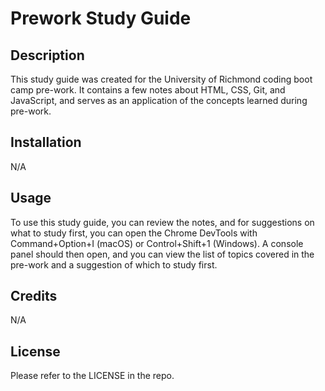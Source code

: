 # Prework Study Guide

## Description
This study guide was created for the University of Richmond coding boot camp pre-work. It contains a few notes about HTML, CSS, Git, and JavaScript, and serves as an application of the concepts learned during pre-work.

## Installation
N/A

## Usage
To use this study guide, you can review the notes, and for suggestions on what to study first, you can open the Chrome DevTools with Command+Option+I (macOS) or Control+Shift+1 (Windows). A console panel should then open, and you can view the list of topics covered in the pre-work and a suggestion of which to study first.

## Credits
N/A

## License
Please refer to the LICENSE in the repo.
